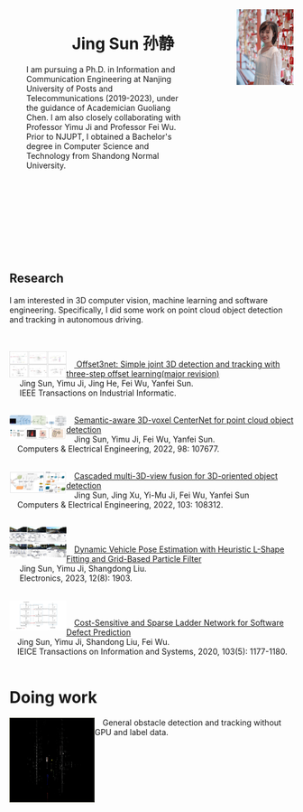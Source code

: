 <img src="image_source/sunjing_pic.jpg" align="right" width="20%">
<center> <h1>Jing Sun 孙静</h1> </center>

<p style="margin-right: 200px;margin-left: 30px">I am pursuing a Ph.D. in Information and Communication Engineering at Nanjing University of Posts and Telecommunications (2019-2023), under the guidance of Academician Guoliang Chen. I am also closely collaborating with Professor Yimu Ji and Professor Fei Wu. Prior to NJUPT, I obtained a Bachelor's degree in Computer Science and Technology from Shandong Normal University.</p>

<br><br><br><br><br><br><br><br>


## Research
I am interested in 3D computer vision, machine learning and software engineering. Specifically, I did some work on point cloud object detection and tracking in autonomous driving.  


<br>
<br>
<img src="image_source/Offset3Net.jpg" align="left" width="20%"> 

&#x2003;[ Offset3net: Simple joint 3D detection and tracking with three-step offset learning(major revision)](https://www.sciencedirect.com/science/article/abs/pii/S0045790621005978)   
&#x2003; Jing Sun, Yimu Ji, Jing He, Fei Wu, Yanfei Sun.    
&#x2003; IEEE Transactions on Industrial Informatic.
<br>
<br>

<img src="image_source/SA-Voxel-CenterNet.jpg" align="left" width="20%"> 

&#x2003;[Semantic-aware 3D-voxel CenterNet for point cloud object detection](https://www.sciencedirect.com/science/article/abs/pii/S0045790621005978)  
&#x2003;Jing Sun, Yimu Ji, Fei Wu, Yanfei Sun.  
&#x2003;Computers & Electrical Engineering, 2022, 98: 107677.
<br><br>


<img src="image_source/CM3DV.jpg" align="left" width="20%"> 

&#x2003;[Cascaded multi-3D-view fusion for 3D-oriented object detection](https://www.sciencedirect.com/science/article/abs/pii/S0045790622005341)  
&#x2003;Jing Sun, Jing Xu, Yi-Mu Ji, Fei Wu, Yanfei Sun  
&#x2003;Computers & Electrical Engineering, 2022, 103: 108312.
<br><br>



<img src="image_source/PE-HL-PF.jpg" align="left" width="20%"> 
<br>

&#x2003;[Dynamic Vehicle Pose Estimation with Heuristic L-Shape Fitting and Grid-Based Particle Filter](https://www.mdpi.com/2079-9292/12/8/1903)  
&#x2003;  Jing Sun, Yimu Ji, Shangdong Liu.  
&#x2003;  Electronics, 2023, 12(8): 1903.
<br><br>


<img src="image_source/SDP2.png" align="left" width="20%"> 
<br>

&#x2003;[Cost-Sensitive and Sparse Ladder Network for Software Defect Prediction](https://www.jstage.jst.go.jp/article/transinf/E103.D/5/E103.D_2019EDL8198/_pdf)  
&#x2003;Jing Sun, Yimu Ji, Shandong Liu, Fei Wu.  
&#x2003;IEICE Transactions on Information and Systems, 2020, 103(5): 1177-1180.
<br><br>



# Doing work
<img src="image_source/traditional_object_detection.gif" align="left" width="30%">

&#x2003;General obstacle detection and tracking without GPU and label data.
<br><br>
  

